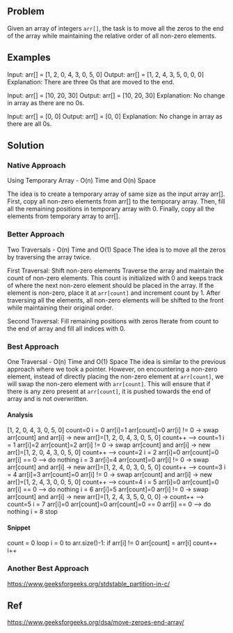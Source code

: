 ## Problem
Given an array of integers `arr[]`, the task is to move all the zeros to the end of the array while maintaining the relative order of all non-zero elements.

## Examples
Input: arr[] = [1, 2, 0, 4, 3, 0, 5, 0]
Output: arr[] = [1, 2, 4, 3, 5, 0, 0, 0]
Explanation: There are three 0s that are moved to the end.

Input: arr[] = [10, 20, 30]
Output: arr[] = [10, 20, 30]
Explanation: No change in array as there are no 0s.

Input: arr[] = [0, 0]
Output: arr[] = [0, 0]
Explanation: No change in array as there are all 0s.

## Solution
### Native Approach
Using Temporary Array - O(n) Time and O(n) Space

The idea is to create a temporary array of same size as the input array arr[]. 
First, copy all non-zero elements from arr[] to the temporary array. 
Then, fill all the remaining positions in temporary array with 0.
Finally, copy all the elements from temporary array to arr[].

### Better Approach
Two Traversals - O(n) Time and O(1) Space
The idea is to move all the zeros by traversing the array twice.

First Traversal: Shift non-zero elements
	Traverse the array and maintain the count of non-zero elements. This count is initialized with 0 and keeps track of where the next non-zero element should be placed in the array.
	If the element is non-zero, place it at `arr[count]` and increment count by 1.
	After traversing all the elements, all non-zero elements will be shifted to the front while maintaining their original order.

Second Traversal: Fill remaining positions with zeros
	Iterate from count to the end of array and fill all indices with 0.

### Best Approach
One Traversal - O(n) Time and O(1) Space
The idea is similar to the previous approach where we took a pointer.
However, on encountering a non-zero element, instead of directly placing the non-zero element at `arr[count]`, we will swap the non-zero element with `arr[count]`. This will ensure that if there is any zero present at `arr[count]`, it is pushed towards the end of array and is not overwritten.

#### Analysis
[1, 2, 0, 4, 3, 0, 5, 0]
count=0
i = 0
	arr[i]=1
	arr[count]=0
	arr[i] != 0
		-> swap arr[count] and arr[i]
		-> new arr[]=[1, 2, 0, 4, 3, 0, 5, 0]
		count++		--> count=1
i = 1
	arr[i]=2
	arr[count]=2
	arr[i] != 0
		-> swap arr[count] and arr[i]
		-> new arr[]=[1, 2, 0, 4, 3, 0, 5, 0]
		count++		--> count=2
i = 2
	arr[i]=0
	arr[count]=0
	arr[i] == 0		--> do nothing
i = 3
	arr[i]=4
	arr[count]=0
	arr[i] != 0
		-> swap arr[count] and arr[i]
		-> new arr[]=[1, 2, 4, 0, 3, 0, 5, 0]
		count++	   		--> count=3
i = 4
	arr[i]=3
	arr[count]=0
	arr[i] != 0
		-> swap arr[count] and arr[i]
		-> new arr[]=[1, 2, 4, 3, 0, 0, 5, 0]
		count++	   		--> count=4
i = 5
	arr[i]=0
	arr[count]=0
	arr[i] == 0	--> do nothing
i = 6
	arr[i]=5
	arr[count]=0
	arr[i] != 0
		-> swap arr[count] and arr[i]
		-> new arr[]=[1, 2, 4, 3, 5, 0, 0, 0]
		-> count++	   		--> count=5
i = 7
	arr[i]=0
	arr[count]=0
	arr[count]=0 == 0
	arr[i] == 0	--> do nothing
i = 8
	stop

#### Snippet
count = 0
loop i = 0 to arr.size()-1:
	if arr[i] != 0
		arr[count] = arr[i]
		count++
	i++

### Another Best Approach
https://www.geeksforgeeks.org/stdstable_partition-in-c/

## Ref
https://www.geeksforgeeks.org/dsa/move-zeroes-end-array/